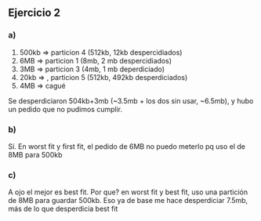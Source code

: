 ## Ejercicio 2

### a)
1. 500kb => particion 4 (512kb, 12kb despercidiados)
2. 6MB => particion 1 (8mb, 2 mb despercidiados)
3. 3MB => particion 3 (4mb, 1 mb deperdiciado)
4. 20kb => , particion 5 (512kb, 492kb desperdiciados)
5. 4MB => cagué

Se desperdiciaron 504kb+3mb (~3.5mb + los dos sin usar, ~6.5mb), y hubo un pedido que no pudimos cumplir.

### b)
Sí. En worst fit y first fit, el pedido de 6MB no puedo meterlo pq uso el de 8MB para 500kb

### c)
A ojo el mejor es best fit. Por que? en worst fit y best fit, uso una partición de 8MB para guardar 500kb. Eso ya de base me hace desperdiciar 7.5mb, más de lo que desperdicia best fit
